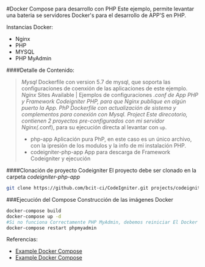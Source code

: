 #Docker Compose para desarrollo con PHP
Este ejemplo, permite levantar una bateria se servidores Docker's para el desarrollo de APP'S en PHP.

Instancias Docker:
+ Nginx
+ PHP
+ MYSQL
+ PHP MyAdmin

####Detalle de Contenido:
> *Mysql*
> Dockerfile con version 5.7 de mysql, que soporta las configuraciones de coenxión de las aplicaciones de este ejemplo.
> *Nginx* 
> Sites Available | Ejemplos de configuraciones *.conf de App PHP y Framework Codeigniter PHP, para que Nginx publique en algún puerto la App.
> *PhP* 
> Dockerfile con actualización de sistema y complementos para conexión con Mysql.
> *Project*
> Este direcotorio, contienen 2 proyectos pre-configurados con mi servidor Nginx(*.conf), para su ejecución directa al levantar con `up`.
>   - php-app Aplicación pura PhP, en este caso es un único archivo, con la ipresión de los modulos y la info de mi instalación PHP.
>   - codeigniter-php-app App para descarga de Framework Codeigniter y ejecución

####Clonación de proyecto Codeigniter
El proyecto debe ser clonado en la carpeta _codeigniter-php-app_
```sh
git clone https://github.com/bcit-ci/CodeIgniter.git projects/codeigniter-php-app
```

###Ejecución del Compose
Construcción de las imágenes Docker
```sh
docker-compose build
docker-compose up -d
#Si no funciona Correctamente PHP MyAdmin, debemos reiniciar El Docker
docker-compose restart phpmyadmin
```

Referencias:
- [Example Docker Compose](https://gist.github.com/michaelneu/2ca7987ef00fa3fbe4fd7b9c07834cc7)
- [Example Docker Compose](https://gist.github.com/jcavat/2ed51c6371b9b488d6a940ba1049189b)